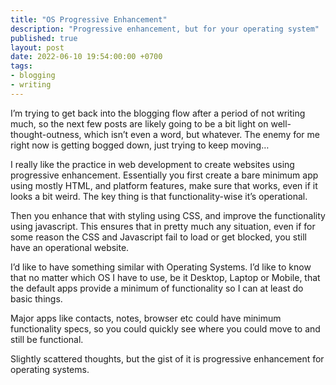```yaml
---
title: "OS Progressive Enhancement"
description: "Progressive enhancement, but for your operating system"
published: true
layout: post
date: 2022-06-10 19:54:00:00 +0700
tags:
- blogging
- writing
---
```

I’m trying to get back into the blogging flow after a period of not writing much, so the next few posts are likely going to be a bit light on well-thought-outness, which isn’t even a word, but whatever. The enemy for me right now is getting bogged down, just trying to keep moving…

I really like the practice in web development to create websites using progressive enhancement. Essentially you first create a bare minimum app using mostly HTML, and platform features, make sure that works, even if it looks a bit weird. The key thing is that functionality-wise it’s operational.

Then you enhance that with styling using CSS, and improve the functionality using javascript. This ensures that in pretty much any situation, even if for some reason the CSS and Javascript fail to load or get blocked, you still have an operational website.

I’d like to have something similar with Operating Systems. I’d like to know that no matter which OS I have to use, be it Desktop, Laptop or Mobile, that the default apps provide a minimum of functionality so I can at least do basic things.

Major apps like contacts, notes, browser etc could have minimum functionality specs, so you could quickly see where you could move to and still be functional.

Slightly scattered thoughts, but the gist of it is progressive enhancement for operating systems.
